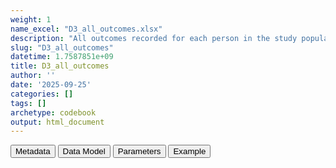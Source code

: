 ```yaml
---
weight: 1
name_excel: "D3_all_outcomes.xlsx"
description: "All outcomes recorded for each person in the study population with date, during the study period"
slug: "D3_all_outcomes"
datetime: 1.7587851e+09
title: D3_all_outcomes
author: ''
date: '2025-09-25'
categories: []
tags: []
archetype: codebook
output: html_document
---
```


<script src="/rmarkdown-libs/core-js/shim.min.js"></script>
<script src="/rmarkdown-libs/react/react.min.js"></script>
<script src="/rmarkdown-libs/react/react-dom.min.js"></script>
<script src="/rmarkdown-libs/reactwidget/react-tools.js"></script>
<script src="/rmarkdown-libs/htmlwidgets/htmlwidgets.js"></script>
<link href="/rmarkdown-libs/reactable/reactable.css" rel="stylesheet" />
<script src="/rmarkdown-libs/reactable-binding/reactable.js"></script>
<div class="tab">
<button class="tablinks" onclick="openCity(event, &#39;Metadata&#39;)" id="defaultOpen">Metadata</button>
<button class="tablinks" onclick="openCity(event, &#39;Data Model&#39;)">Data Model</button>
<button class="tablinks" onclick="openCity(event, &#39;Parameters&#39;)">Parameters</button>
<button class="tablinks" onclick="openCity(event, &#39;Example&#39;)">Example</button>
</div>
<div id="Metadata" class="tabcontent">
<div id="htmlwidget-1" class="reactable html-widget" style="width:auto;height:600px;"></div>
<script type="application/json" data-for="htmlwidget-1">{"x":{"tag":{"name":"Reactable","attribs":{"data":{"medatata_name":["Name of the dataset","Content of the dataset","Unit of observation","Dataset where the list of UoOs is fully listed and with 1 record per UoO","How many observations per UoO","NxUoO​","Variables capturing the UoO","Primary key","Parameters",null,null,null,null,null,null,null,null,null,null,null],"metadata_content":["D3_all_outcomes","All outcomes recorded for each person in the study population with date, during the study period","A pair composed by a person in the study population and an outcome ​","D3_study_population x list of study outcomes​","As many as the times that person has that outcome during the study period​",">= 0 ​","person_id, outcome","person_id, outcome, date","outcome",null,null,null,null,null,null,null,null,null,null,null]},"columns":[{"id":"medatata_name","name":"medatata_name","type":"character"},{"id":"metadata_content","name":"metadata_content","type":"character"}],"sortable":false,"searchable":true,"pagination":false,"highlight":true,"bordered":true,"striped":true,"style":{"maxWidth":1800},"height":"600px","dataKey":"8e08568a637d5b61234680227791f272"},"children":[]},"class":"reactR_markup"},"evals":[],"jsHooks":[]}</script>
</div>
<div id="Data Model" class="tabcontent">
<div id="htmlwidget-2" class="reactable html-widget" style="width:auto;height:600px;"></div>
<script type="application/json" data-for="htmlwidget-2">{"x":{"tag":{"name":"Reactable","attribs":{"data":{"VarName":["person_id","outcome","date","first diagnostic code",null,null,null,null,null,null,null,null,null,null,null,null,null,null,null,null],"Description":["unique person identifier","outcome related to the record","when the record occurred","primary diagnosis used",null,null,null,null,null,null,null,null,null,null,null,null,null,null,null,null],"Format":["character","character","date","character",null,null,null,null,null,null,null,null,null,null,null,null,null,null,null,null],"Vocabulary":["from cdm persons","from cdm persons",null,null,null,null,null,null,null,null,null,null,null,null,null,null,null,null,null,null],"Parameters":[null,null,null,null,null,null,null,null,null,null,null,null,null,null,null,null,null,null,null,null],"Notes and examples":[null,null,null,null,null,null,null,null,null,null,null,null,null,null,null,null,null,null,null,null],"Source tables and variables":[null,null,null,null,null,null,null,null,null,null,null,null,null,null,null,null,null,null,null,null],"Retrieved":["yes","yes","yes","yes",null,null,null,null,null,null,null,null,null,null,null,null,null,null,null,null],"Calculated":["no","no","no","no",null,null,null,null,null,null,null,null,null,null,null,null,null,null,null,null],"Algorithm_id":[null,null,null,null,null,null,null,null,null,null,null,null,null,null,null,null,null,null,null,null],"Rule":[null,null,null,null,null,null,null,null,null,null,null,null,null,null,null,null,null,null,null,null]},"columns":[{"id":"VarName","name":"VarName","type":"character"},{"id":"Description","name":"Description","type":"character"},{"id":"Format","name":"Format","type":"character"},{"id":"Vocabulary","name":"Vocabulary","type":"character"},{"id":"Parameters","name":"Parameters","type":"logical"},{"id":"Notes and examples","name":"Notes and examples","type":"logical"},{"id":"Source tables and variables","name":"Source tables and variables","type":"logical"},{"id":"Retrieved","name":"Retrieved","type":"character"},{"id":"Calculated","name":"Calculated","type":"character"},{"id":"Algorithm_id","name":"Algorithm_id","type":"logical"},{"id":"Rule","name":"Rule","type":"logical"}],"sortable":false,"searchable":true,"pagination":false,"highlight":true,"bordered":true,"striped":true,"style":{"maxWidth":1800},"height":"600px","dataKey":"520257240dd860d6c6ffd4de1f306f95"},"children":[]},"class":"reactR_markup"},"evals":[],"jsHooks":[]}</script>
</div>
<div id="Parameters" class="tabcontent">
<div id="htmlwidget-3" class="reactable html-widget" style="width:auto;height:600px;"></div>
<script type="application/json" data-for="htmlwidget-3">{"x":{"tag":{"name":"Reactable","attribs":{"data":{"parameter in the variable name":["outcome","outcome","outcome",null,null,null,null,null,null,null,null,null,null,null,null,null,null,null,null,null],"values":["Infarction","Stroke","Hypertension",null,null,null,null,null,null,null,null,null,null,null,null,null,null,null,null,null],"name of macro":[null,null,null,null,null,null,null,null,null,null,null,null,null,null,null,null,null,null,null,null]},"columns":[{"id":"parameter in the variable name","name":"parameter in the variable name","type":"character"},{"id":"values","name":"values","type":"character"},{"id":"name of macro","name":"name of macro","type":"logical"}],"sortable":false,"searchable":true,"pagination":false,"highlight":true,"bordered":true,"striped":true,"style":{"maxWidth":1800},"height":"600px","dataKey":"1691ff01bfb058f058aa9418c196a7ec"},"children":[]},"class":"reactR_markup"},"evals":[],"jsHooks":[]}</script>
</div>
<div id="Example" class="tabcontent">
<div id="htmlwidget-4" class="reactable html-widget" style="width:auto;height:600px;"></div>
<script type="application/json" data-for="htmlwidget-4">{"x":{"tag":{"name":"Reactable","attribs":{"data":{"person_id​":["P1​","P3​","P3​","P3​","P3​","P4​","P5",null,null,null,null,null,null,null,null,null,null,null,null,null],"Infarction​":[1,0,0,1,0,0,0,"NA","NA","NA","NA","NA","NA","NA","NA","NA","NA","NA","NA","NA"],"Stroke​":[0,1,1,0,0,1,0,"NA","NA","NA","NA","NA","NA","NA","NA","NA","NA","NA","NA","NA"],"Hypertension​":[0,0,0,0,1,0,1,"NA","NA","NA","NA","NA","NA","NA","NA","NA","NA","NA","NA","NA"],"date​":["2020/01/01​","2021/01/01​","2021/06/12​","2021/01/01​","2021/04/15​","2019/05/04​","2021/01/01​",null,null,null,null,null,null,null,null,null,null,null,null,null],"first diagnostic code​":["I63​","I64​","I64​","I63​","I10","I64","I10",null,null,null,null,null,null,null,null,null,null,null,null,null]},"columns":[{"id":"person_id​","name":"person_id​","type":"character"},{"id":"Infarction​","name":"Infarction​","type":"numeric"},{"id":"Stroke​","name":"Stroke​","type":"numeric"},{"id":"Hypertension​","name":"Hypertension​","type":"numeric"},{"id":"date​","name":"date​","type":"character"},{"id":"first diagnostic code​","name":"first diagnostic code​","type":"character"}],"sortable":false,"searchable":true,"pagination":false,"highlight":true,"bordered":true,"striped":true,"style":{"maxWidth":1800},"height":"600px","dataKey":"38a19d6d8b6d57fe656951e0d9185648"},"children":[]},"class":"reactR_markup"},"evals":[],"jsHooks":[]}</script>
</div>
